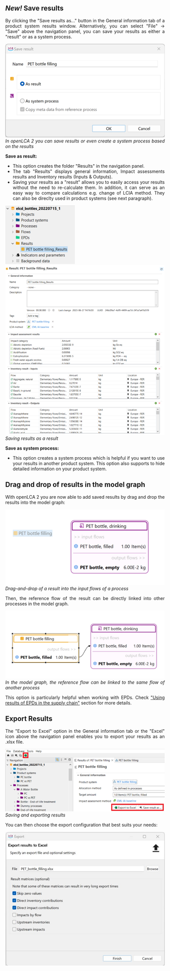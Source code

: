 ## _New!_ Save results

<div style='text-align: justify;'>

By clicking the "Save results as..." button in the General information tab of a product system results window. Alternatively, you can select "File" → "Save" above the navigation panel, you can save your results as either a "result" or as a system process.

![](../media/save_as_result.png)  
_In openLCA 2 you can save results or even create a system process based on the results_

**Save as result:** 

- This option creates the folder "Results" in the navigation panel.
- The tab "Results" displays general information, Impact assessments results and Inventory results (Inputs & Outputs).
- Saving your results as a "result" allows you to easily access your results without the need to re-calculate them. In addition, it can serve as an easy way to compare calculations e.g. change of LCIA method. They can also be direclty used in product systems (see next paragraph).
 
![](../media/save_export_results_2.png)  
![](../media/save_export_results_3.png)  
_Saving results as a result_

**Save as system process:**

- This option creates a system process which is helpful if you want to use your results in another product system. This option also supports to hide detailed information on your product system. 

## Drag and drop of results in the model graph

With openLCA 2 you are now able to add saved results by drag and drop the results into the model graph: 

![](../media/result_drag_drop.png)  
_Drag-and-drop of a result into the input flows of a process_

Then, the reference flow of the result can be directly linked into other processes in the model graph.

![](../media/result_drag_drop_2.png)  
_In the model graph, the reference flow can be linked to the same flow of another process_

This option is particularly helpful when working with EPDs. Check ["Using results of EPDs in the supply chain"](../epds/life_cycle_models.md) section for more details.

## Export Results

The "Export to Excel" option in the General information tab or the "Excel" icon above the navigation panel enables you to export your results as an .xlsx file.

![](../media/save_export_results_1.png)  
_Saving and exporting results_

You can then choose the export configuration that best suits your needs:

![](../media/export_options.png)

</div>